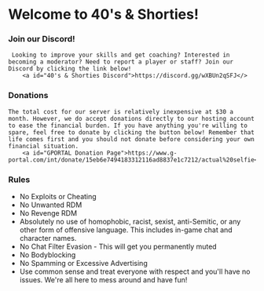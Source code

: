 #                            Welcome to **40's & Shorties!**
  
### **Join our Discord!**

     Looking to improve your skills and get coaching? Interested in becoming a moderator? Need to report a player or staff? Join our Discord by clicking the link below!
        <a id="40's & Shorties Discord">https://discord.gg/wXBUn2qSFJ</>

  
### **Donations**

    The total cost for our server is relatively inexpensive at $30 a month. However, we do accept donations directly to our hosting account to ease the financial burden. If you have anything you're willing to spare, feel free to donate by clicking the button below! Remember that life comes first and you should not donate before considering your own financial situation.
        <a id="GPORTAL Donation Page">https://www.g-portal.com/int/donate/15eb6e7494183312116ad8837e1c7212/actual%20selfie</>

  
### **Rules**
- No Exploits or Cheating
- No Unwanted RDM
- No Revenge RDM
- Absolutely no use of homophobic, racist, sexist, anti-Semitic, or any other form of offensive language. This includes in-game chat and character names.
- No Chat Filter Evasion - This will get you permanently muted
- No Bodyblocking
- No Spamming or Excessive Advertising
- Use common sense and treat everyone with respect and you'll have no issues. We're all here to mess around and have fun!
